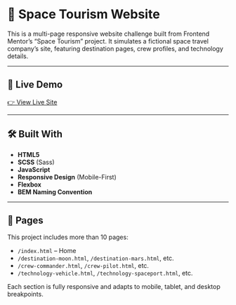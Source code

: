 # 🚀 Space Tourism Website

This is a multi-page responsive website challenge built from Frontend Mentor’s “Space Tourism” project. It simulates a fictional space travel company’s site, featuring destination pages, crew profiles, and technology details.

---

## 🔗 Live Demo

[👉 View Live Site](https://mohammad-irfan-noorzada.github.io/space-tourism-website/)

---

## 🛠️ Built With

- **HTML5**
- **SCSS** (Sass)
- **JavaScript**
- **Responsive Design** (Mobile-First)
- **Flexbox**
- **BEM Naming Convention**

---

## 📄 Pages

This project includes more than 10 pages:

- `/index.html` – Home
- `/destination-moon.html`, `/destination-mars.html`, etc.
- `/crew-commander.html`, `/crew-pilot.html`, etc.
- `/technology-vehicle.html`, `/technology-spaceport.html`, etc.

Each section is fully responsive and adapts to mobile, tablet, and desktop breakpoints.
